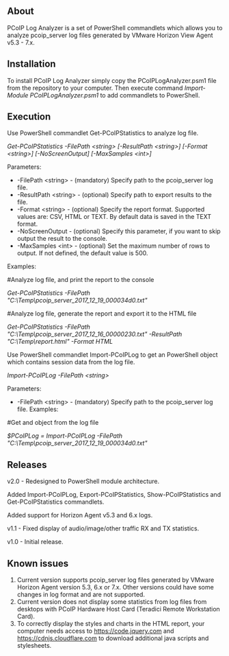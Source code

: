 **About**
--------
PCoIP Log Analyzer is a set of PowerShell commandlets which allows you to analyze pcoip_server log files generated by VMware Horizon View Agent v5.3 - 7.x.

**Installation**
--------
To install PCoIP Log Analyzer simply copy the PCoIPLogAnalyzer.psm1 file from the repository to your computer. Then execute command _Import-Module PCoIPLogAnalyzer.psm1_ to add commandlets to PowerShell.

**Execution**
--------
Use PowerShell commandlet Get-PCoIPStatistics to analyze log file.

_Get-PCoIPStatistics -FilePath \<string\> [-ResultPath \<string\>] [-Format \<string\>] [-NoScreenOutput] [-MaxSamples \<int\>]_

Parameters:
-  -FilePath \<string\>   - (mandatory) Specify path to the pcoip_server log file.
-  -ResultPath \<string\> - (optional) Specify path to export results to the file.
-  -Format \<string\>     - (optional) Specify the report format. Supported values are: CSV, HTML or TEXT. By default data is saved in the TEXT format.
-  -NoScreenOutput      - (optional) Specify this parameter, if you want to skip output the result to the console.
-  -MaxSamples \<int\>    - (optional) Set the maximum number of rows to output. If not defined, the default value is 500.

Examples:

  #Analyze log file, and print the report to the console
  
  _Get-PCoIPStatistics -FilePath "C:\Temp\pcoip_server_2017_12_19_000034d0.txt"_
  
  #Analyze log file, generate the report and export it to the HTML file
  
  _Get-PCoIPStatistics -FilePath "C:\Temp\pcoip_server_2017_12_16_00000230.txt" -ResultPath "C:\Temp\report.html" -Format HTML_

Use PowerShell commandlet Import-PCoIPLog to get an PowerShell object which contains session data from the log file.

_Import-PCoIPLog -FilePath \<string\>_

Parameters:
-  -FilePath \<string\>   - (mandatory) Specify path to the pcoip_server log file.
Examples:

  #Get and object from the log file
  
  _$PCoIPLog = Import-PCoIPLog -FilePath "C:\Temp\pcoip_server_2017_12_19_000034d0.txt"_

**Releases**
--------
v2.0 - Redesigned to PowerShell module architecture.

Added Import-PCoIPLog, Export-PCoIPStatistics, Show-PCoIPStatistics and Get-PCoIPStatistics commandlets.

Added support for Horizon Agent v5.3 and 6.x logs.

v1.1 - Fixed display of audio/image/other traffic RX and TX statistics.

v1.0 - Initial release.

**Known issues**
--------
1. Current version supports pcoip_server log files generated by VMware Horizon Agent version 5.3, 6.x or 7.x. Other versions could have some changes in log format and are not supported.
2. Current version does not display some statistics from log files from desktops with PCoIP Hardware Host Card (Teradici Remote Workstation Card).
3. To correctly display the styles and charts in the HTML report, your computer needs access to https://code.jquery.com and https://cdnjs.cloudflare.com to download additional java scripts and stylesheets.
